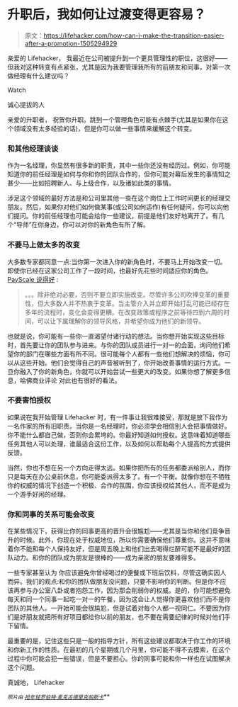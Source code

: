 # 升职后，我如何让过渡变得更容易？

> 原文：<https://lifehacker.com/how-can-i-make-the-transition-easier-after-a-promotion-1505294929>

亲爱的 Lifehacker，
我最近在公司被提升到一个更具管理性的职位，这很好——但我对这种转变有点紧张，尤其是因为我要管理我所有的前朋友和同事。对第一次做经理有什么建议吗？

Watch

诚心提拔的人

亲爱的升职者，
祝贺你升职。跳到一个管理角色可能有点棘手(尤其是如果你在这个领域没有太多经验的话)，但是你可以做一些事情来缓解这个转变。

### 和其他经理谈谈

作为一名经理，你显然有很多新的职责，其中一些你还没有经历过。例如，你可能知道你的前任经理是如何与你和你的团队合作的，但你可能对幕后发生的事情知之甚少——比如招聘新人、与上级合作，以及诸如此类的事情。

涉足这个领域的最好方法是和公司里其他一些在这个岗位上工作时间更长的经理交朋友。然后，如果你对他们如何做某事(或公司如何运作)有任何疑问，你可以向他们提问。你的前任经理也可能会给你一些建议，前提是他们友好地离开了。有几个“导师”在你身边，你可以对你的新角色有所了解。

### 不要马上做太多的改变

大多数专家都同意一点:当你第一次进入你的新角色时，不要马上开始改变一切。即使你已经在这家公司工作了一段时间，也最好先花些时间适应你的角色。 [PayScale 说得好](http://www.payscale.com/compensation-today/2011/02/managing-former-peers) :

> 。。。除非绝对必要，否则不要立即实施改变。尽管许多公司吹捧变革的重要性，但大多数人并不热衷于变革。当主管介入并立即开始打乱可能已经存在多年的流程时，变化会变得更糟。在改变政策或程序之前等待四到六周的时间，可以让下属理解你的领导风格，并希望你成为他们的新领导。

也就是说，你可能有一些你一直渴望付诸行动的想法。当你想开始实现这些目标时，首先要让你的团队参与进来。与你的团队成员进行一对一的会面，询问他们希望你的部门在哪些方面有所不同。很可能每个人都有一些他们想解决的烦恼，你可以从这些开始。他们会觉得自己的声音被听到了，你开始改善事情的运行方式。一旦你融入了你的新角色，你就可以开始尝试一些更大的改变。如果你想了解更多信息，哈佛商业评论 对此也有很好的看法。

### 不要害怕授权

如果说在我开始管理 Lifehacker 时，有一件事让我很难接受，那就是放下我作为一名作家的所有旧职责。当你是一名经理时，你必须学会相信别人会把事情做好。你不能什么都自己做，否则你会累垮的。你最好知道如何授权。这意味着知道哪些任务其他人可以处理，谁最适合这份工作，以及如何以帮助每个人提高的方式提供反馈。

当然，你也不想在另一个方向走得太远。如果你把所有的任务都委派给别人，而你只是每天在办公桌前休息，你可能委派得太多了。有一个平衡。就像你想在不牺牲你的权威的情况下创造一个积极、合作的氛围，你应该授权给其他人，而不是成为一个游手好闲的经理。

### 你和同事的关系可能会改变

在某些情况下，获得比你的同事更高的晋升会很尴尬——尤其是当你和他们竞争晋升的时候。此外，你现在处于权威地位，所以你需要确保他们尊重你。这并不意味着你不能和每个人保持友好，但是周五晚上和他们出去喝得烂醉可能不是最好的团队动力。和你的团队成为朋友是很棒的——成为亲密的朋友要难得多。

一些专家甚至认为 你应该避免你曾经喝过的便餐或下班后饮料，尽管这确实因人而异。我们的观点:和你的团队做朋友没问题，只要不影响你的判断。但是你不应该再参与办公室八卦或者抱怨工作，因为那会削弱你的权威。是的，你可能想避免每天和同一个同事一起吃一对一的午餐，因为这会让人觉得你更喜欢他们而不是你团队的其他人。一开始可能会很尴尬，但是试着对每个人都一视同仁。不要因为你们是好朋友就把所有好项目都给你以前的朋友，也不要在需要纪律的时候对他们手下留情。

最重要的是，记住这些只是一般的指导方针，所有这些建议都取决于你工作的环境和你新工作的性质。在最初的几个星期或几个月里，你可能不得不去摸索，在这个过程中你可能会犯一些错误，但是不要担心。你的同事可能和你一样也在试图解决这个问题。

真诚地，
Lifehacker

<small>*照片由*</small> [<small>*抢年轻*</small>](http://www.flickr.com/photos/bobsfever/6999336509/)<small></small>*[<small>*罗伯特·麦克古德里克*</small>](http://www.flickr.com/photos/bobsfever/6999336509/)<small></small>*[<small>*帕斯卡*</small>](http://www.flickr.com/photos/pasukaru76/4297813798/)<small></small>**